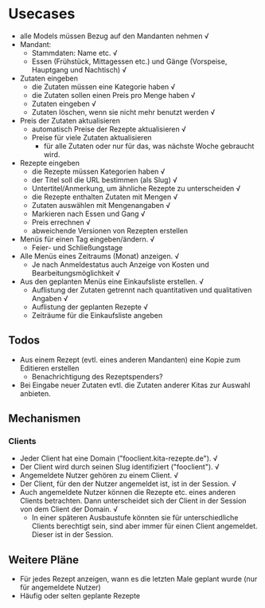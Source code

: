 # Usecases

- alle Models müssen Bezug auf den Mandanten nehmen √
- Mandant:
    + Stammdaten: Name etc. √
    + Essen (Frühstück, Mittagessen etc.) und Gänge (Vorspeise, Hauptgang und Nachtisch) √
- Zutaten eingeben
    + die Zutaten müssen eine Kategorie haben √
    + die Zutaten sollen einen Preis pro Menge haben √
    + Zutaten eingeben √
    + Zutaten löschen, wenn sie nicht mehr benutzt werden √
- Preis der Zutaten aktualisieren 
    + automatisch Preise der Rezepte aktualisieren √
    + Preise für viele Zutaten aktualisieren 
        * für alle Zutaten oder nur für das, was nächste Woche gebraucht wird.
- Rezepte eingeben
    + die Rezepte müssen Kategorien haben √
    + der Titel soll die URL bestimmen (als Slug) √
    + Untertitel/Anmerkung, um ähnliche Rezepte zu unterscheiden √
    + die Rezepte enthalten Zutaten mit Mengen √
    + Zutaten auswählen mit Mengenangaben √
    + Markieren nach Essen und Gang √
    + Preis errechnen √
    + abweichende Versionen von Rezepten erstellen
- Menüs für einen Tag eingeben/ändern. √
    + Feier- und Schließungstage
- Alle Menüs eines Zeitraums (Monat) anzeigen. √
    + Je nach Anmeldestatus auch Anzeige von Kosten und Bearbeitungsmöglichkeit √
- Aus den geplanten Menüs eine Einkaufsliste erstellen. √
    + Auflistung der Zutaten getrennt nach quantitativen und qualitativen Angaben √
    + Auflistung der geplanten Rezepte √
    + Zeiträume für die Einkaufsliste angeben

## Todos
- Aus einem Rezept (evtl. eines anderen Mandanten) eine Kopie zum Editieren erstellen
    + Benachrichtigung des Rezeptspenders?
- Bei Eingabe neuer Zutaten evtl. die Zutaten anderer Kitas zur Auswahl anbieten.

## Mechanismen
### Clients
- Jeder Client hat eine Domain ("fooclient.kita-rezepte.de"). √
- Der Client wird durch seinen Slug identifiziert ("fooclient"). √
- Angemeldete Nutzer gehören zu einem Client. √
- Der Client, für den der Nutzer angemeldet ist, ist in der Session. √
- Auch angemeldete Nutzer können die Rezepte etc. eines anderen Clients betrachten. Dann unterscheidet sich der Client in der Session von dem Client der Domain. √
    + In einer späteren Ausbaustufe könnten sie für unterschiedliche Clients berechtigt sein, sind aber immer für einen Client angemeldet. Dieser ist in der Session.

## Weitere Pläne
- Für jedes Rezept anzeigen, wann es die letzten Male geplant wurde (nur für angemeldete Nutzer)
- Häufig oder selten geplante Rezepte
